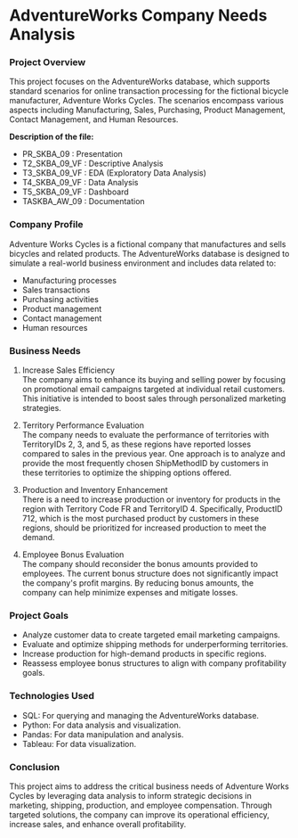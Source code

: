 # AdventureWorks Company Needs Analysis

### Project Overview
This project focuses on the AdventureWorks database, which supports standard scenarios for online transaction processing for the fictional bicycle manufacturer, Adventure Works Cycles. The scenarios encompass various aspects including Manufacturing, Sales, Purchasing, Product Management, Contact Management, and Human Resources.

**Description of the file:**
- PR_SKBA_09 : Presentation
- T2_SKBA_09_VF : Descriptive Analysis
- T3_SKBA_09_VF : EDA (Exploratory Data Analysis)
- T4_SKBA_09_VF : Data Analysis
- T5_SKBA_09_VF : Dashboard
- TASKBA_AW_09 : Documentation


### Company Profile
Adventure Works Cycles is a fictional company that manufactures and sells bicycles and related products. The AdventureWorks database is designed to simulate a real-world business environment and includes data related to:
- Manufacturing processes
- Sales transactions
- Purchasing activities
- Product management
- Contact management
- Human resources

### Business Needs
1. Increase Sales Efficiency \
   The company aims to enhance its buying and selling power by focusing on promotional email campaigns targeted at individual retail customers. This initiative is intended to boost sales through personalized marketing strategies.

2. Territory Performance Evaluation \
   The company needs to evaluate the performance of territories with TerritoryIDs 2, 3, and 5, as these regions have reported losses compared to sales in the previous year. One approach is to analyze and provide the most frequently chosen ShipMethodID by customers in these territories to optimize the shipping options offered.

3. Production and Inventory Enhancement \
There is a need to increase production or inventory for products in the region with Territory Code FR and TerritoryID 4. Specifically, ProductID 712, which is the most purchased product by customers in these regions, should be prioritized for increased production to meet the demand.

4. Employee Bonus Evaluation \
   The company should reconsider the bonus amounts provided to employees. The current bonus structure does not significantly impact the company's profit margins. By reducing bonus amounts, the company can help minimize expenses and mitigate losses.

### Project Goals
- Analyze customer data to create targeted email marketing campaigns.
- Evaluate and optimize shipping methods for underperforming territories.
- Increase production for high-demand products in specific regions.
- Reassess employee bonus structures to align with company profitability goals.

### Technologies Used
- SQL: For querying and managing the AdventureWorks database.
- Python: For data analysis and visualization.
- Pandas: For data manipulation and analysis.
- Tableau: For data visualization.

### Conclusion
This project aims to address the critical business needs of Adventure Works Cycles by leveraging data analysis to inform strategic decisions in marketing, shipping, production, and employee compensation. Through targeted solutions, the company can improve its operational efficiency, increase sales, and enhance overall profitability.
